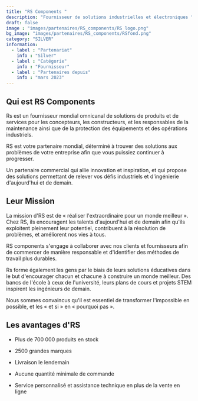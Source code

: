 ```yaml
---
title: "RS Components "
description: "Fournisseur de solutions industrielles et électroniques "
draft: false
image : "images/partenaires/RS_components/RS logo.png"
bg_image: "images/partenaires/RS_components/RSfond.png"
category: "SILVER"
information:
  - label : "Partenariat"
    info : "Silver"
  - label : "Catégorie"
    info : "Fournisseur"
  - label : "Partenaires depuis"
    info : "mars 2023"
---
```


## Qui est RS Components 
Rs est un fournisseur mondial omnicanal de solutions de produits et de services pour les concepteurs, les constructeurs, 
et les responsables de la maintenance ainsi que de la protection des équipements et des opérations industriels.

RS est votre partenaire mondial, déterminé à trouver des solutions aux problèmes de votre entreprise afin que vous puissiez continuer à progresser.

Un partenaire commercial qui allie innovation et inspiration,
et qui propose des solutions permettant de relever vos défis industriels et d'ingénierie d'aujourd'hui et de demain. 


## Leur Mission

La mission d'RS est de « réaliser l'extraordinaire pour un monde meilleur ».
Chez RS, ils encouragent les talents d'aujourd'hui et de demain afin qu'ils exploitent pleinement leur potentiel, 
contribuent à la résolution de problèmes, et améliorent nos vies à tous.

RS components s'engage à collaborer avec nos clients et fournisseurs afin de commercer de manière responsable et d'identifier des méthodes de travail plus durables.

Rs forme également les gens par le biais de leurs solutions éducatives dans le but d'encourager chacun et chacune à construire un monde meilleur. Des bancs de l'école à ceux de l'université, leurs plans de cours et projets STEM inspirent les ingénieurs de demain.

Nous sommes convaincus qu'il est essentiel de transformer l'impossible en possible, et les « et si » en « pourquoi pas ».



## Les avantages d'RS 
- Plus de 700 000 produits en stock

- 2500 grandes marques

- Livraison le lendemain

- Aucune quantité minimale de commande

- Service personnalisé et assistance technique en plus de la vente en ligne

